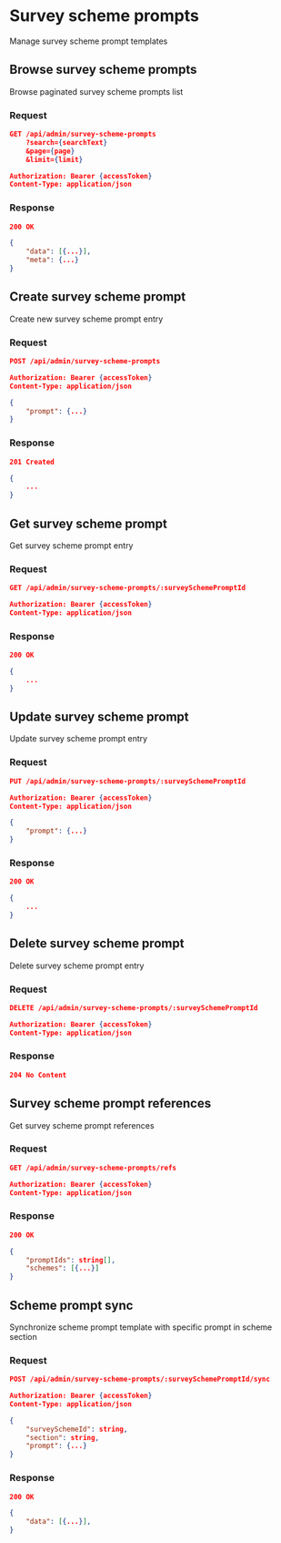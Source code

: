 # Survey scheme prompts

Manage survey scheme prompt templates

## Browse survey scheme prompts

Browse paginated survey scheme prompts list

### Request

```json
GET /api/admin/survey-scheme-prompts
    ?search={searchText}
    &page={page}
    &limit={limit}

Authorization: Bearer {accessToken}
Content-Type: application/json
```

### Response

```json
200 OK

{
    "data": [{...}],
    "meta": {...}
}
```

## Create survey scheme prompt

Create new survey scheme prompt entry

### Request

```json
POST /api/admin/survey-scheme-prompts

Authorization: Bearer {accessToken}
Content-Type: application/json

{
    "prompt": {...}
}
```

### Response

```json
201 Created

{
    ...
}
```

## Get survey scheme prompt

Get survey scheme prompt entry

### Request

```json
GET /api/admin/survey-scheme-prompts/:surveySchemePromptId

Authorization: Bearer {accessToken}
Content-Type: application/json
```

### Response

```json
200 OK

{
    ...
}
```

## Update survey scheme prompt

Update survey scheme prompt entry

### Request

```json
PUT /api/admin/survey-scheme-prompts/:surveySchemePromptId

Authorization: Bearer {accessToken}
Content-Type: application/json

{
    "prompt": {...}
}
```

### Response

```json
200 OK

{
    ...
}
```

## Delete survey scheme prompt

Delete survey scheme prompt entry

### Request

```json
DELETE /api/admin/survey-scheme-prompts/:surveySchemePromptId

Authorization: Bearer {accessToken}
Content-Type: application/json
```

### Response

```json
204 No Content
```

## Survey scheme prompt references

Get survey scheme prompt references

### Request

```json
GET /api/admin/survey-scheme-prompts/refs

Authorization: Bearer {accessToken}
Content-Type: application/json
```

### Response

```json
200 OK

{
    "promptIds": string[],
    "schemes": [{...}]
}
```

## Scheme prompt sync

Synchronize scheme prompt template with specific prompt in scheme section

### Request

```json
POST /api/admin/survey-scheme-prompts/:surveySchemePromptId/sync

Authorization: Bearer {accessToken}
Content-Type: application/json

{
    "surveySchemeId": string,
    "section": string,
    "prompt": {...}
}
```

### Response

```json
200 OK

{
    "data": [{...}],
}
```
